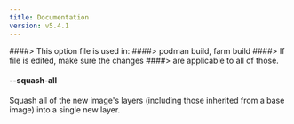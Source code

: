 ```yaml
---
title: Documentation
version: v5.4.1
---
```


####> This option file is used in:
####>   podman build, farm build
####> If file is edited, make sure the changes
####> are applicable to all of those.
#### **--squash-all**

Squash all of the new image's layers (including those inherited from a base image) into a single new layer.
